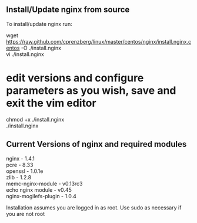 Install/Update nginx from source
----------------------------------

To install/update nginx run:

  wget https://raw.github.com/cprenzberg/linux/master/centos/nginx/install.nginx.centos -O ./install.nginx   
  vi ./install.nginx   
  # edit versions and configure parameters as you wish, save and exit the vim editor   
  chmod +x ./install.nginx   
  ./install.nginx   


Current Versions of nginx and required modules
-----------------------------------------------

  nginx - 1.4.1   
  pcre - 8.33   
  openssl - 1.0.1e   
  zlib - 1.2.8   
  memc-nginx-module - v0.13rc3   
  echo nginx module - v0.45   
  nginx-mogilefs-plugin - 1.0.4   



Installation assumes you are logged in as root. Use sudo as necessary if you are not root
